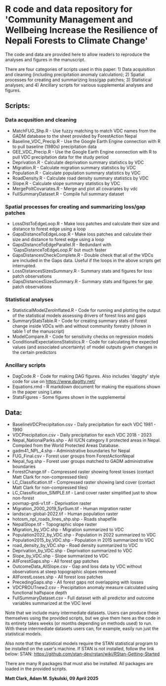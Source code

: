 # R code and data repository for 'Community Management and Wellbeing Increase the Resilience of Nepali Forests to Climate Change'

The code and data are provided here to allow readers to reproduce the analyses and figures in the manuscript. 

There are four categories of scripts used in this paper: 1) Data acquisition and cleaning (including precipitation anomaly calculation); 2) Spatial processes for creating and summarizing loss/gap patches; 3) Statistical analyses; and 4) Ancillary scripts for various supplemental analyses and figures. 

## Scripts:
### Data acqusition and cleaning
* MatchFUG_Shp.R - Use fuzzy matching to match VDC names from the GADM database to the sheet provided by ForestAction Nepal
* Baseline_VDC_Precip.R - Use the Google Earth Engine connection with R to pull baseline (1980s) precipitation data
* GEE_VDC_Precip.R - Use the Google Earth Engine connection with R to pull VDC precipitation data for the study period
* Deprivation.R - Calculate deprivation summary statistics by VDC
* Migration.R - Calculate migration summary statistics by VDC
* Population.R - Calculate population summary statistics by VDC
* RoadDensity.R - Calculate road density summary statistics by VDC
* Slope.R - Calculate slope summary statistics by VDC
* MergePoltCovariates.R - Merge and plot all covariates by vdc
* FullSummaryDataset.R - Compile full summary dataset
### Spatial processes for creating and summarizing loss/gap patches
* LossDistToEdgeLoop.R - Make loss patches and calculate their size and distance to forest edge using a loop
* GapsDistanceToEdgeLoop.R - Make loss patches and calculate their size and distance to forest edge using a loop
* GapsDistanceToEdgeParallel.R - Redundant with 'GapsDistanceToEdgeLoop.R' but much faster
* GapsDistancesCheckComplete.R - Double check that all of the VDCs are included in the Gaps data. Useful if the loops in the above scripts get interrupted.
* LossDistancesSizesSummary.R - Summary stats and figures for loss patch observations
* GapsDistancesSizesSummary.R - Summary stats and figures for gap patch observations
### Statistical analyses
* StatisticalModelZeroInflated.R - Code for running and plotting the output of the statistical models assessing drivers of forest loss and gaps
* SummaryStatsTable.R - Code for creating summary stats of forest change inside VDCs with and without community forestry (shown in table 1 of the manuscript)
* ModelCompare.R - Code for sensitivity checks on regression models
* ConditionalExpectationsStatistics.R - Code for calculating the expected values (and associated uncertainty) of model outputs given changes in the certain predictors
### Ancillary scripts
* DagCode.R - Code for making DAG figures. Also includes 'daggity' style code for use on https://www.dagitty.net/
* Equations.rmd - R markdown document for making the equations shown in the paper using Latex
* StatsFigures - Some figures shown in the supplemental

## Data:
* BaselineVDCPrecipitation.csv - Daily precipitation for each VDC 1981 - 1990
* VDCPrecipitation.csv - Daily precipitation for each VDC 2018 - 2023
* Nepal_NationalParks.shp - All IUCN category II protected areas in Nepal. Compiled from the World Protected Areas Database.
* gadm41_NPL_4.shp - Administrative boundaries for Nepal
* FUG_Final.csv - Forest user groups from ForestActionNepal
* Nepal_fug.shp - Forest user groups matched to GADM administrative boundaries
* ForestChange.tif - Compressed raster showing forest losses (contact Matt Clark for non-compressed tiles)
* LC_Classification.tif - Compressed raster showing land cover (contact Matt Clark for non-compressed tiles)
* LC_Classification_SIMPLE.tif - Land cover raster simplified just to show non-forest
* povmap-grdi-v1.tif - Deprivation raster
* Migration_2000_2019_5yrSum.tif - Human migration raster
* landscan-global-2022.tif - Human population raster
* hotosm_npl_roads_lines_shp.shp - Roads shapefile
* NepalSlope.tif - Topographic slope raster
* Migration_by_VDC.shp - Migration summarized to VDC
* Population2022_by_VDC.shp - Population in 2022 summarized to VDC
* Population2015_by_VDC.shp - Population in 2015 summarized to VDC
* road_density_by_VDC.shp - Road density summarized to VDC
* Deprivation_by_VDC.shp - Deprivation summarized to VDC
* Slope_by_VDC.shp - Slope summarized to VDC
* AllForestGaps.shp - All forest gap patches
* OutcomeData_AllSlope.csv - Gap and loss data by VDC without observations at steep topographic slopes removed
* AllForestLosses.shp - All forest loss patches
* PrecedingGaps.shp - All forest gaps not overlapping with losses
* VDCPROUTnew2.csv - Precipitation anomaly measure calculated using functional halfspace depth
* FullSummaryDataset.csv - Full dataset with all predictor and outcome variables summarized at the VDC level


Note that we include many intermediate datasets. Users can produce these themselves using the provided scripts, but we give them here as the code in its entirety takes weeks (or months depending on methods used) to run. With these intermediate datasets users can, for example, easily run just the statistical models.  

Also note that the statistical models require the STAN statistical program to be installed on the user's machine. If STAN is not installed, follow the link below:
STAN: https://github.com/stan-dev/rstan/wiki/RStan-Getting-Started

There are many R packages that must also be installed. All packages are loaded in the provided scripts. 

**Matt Clark, Adam M. Sykulski, 09 April 2025**

